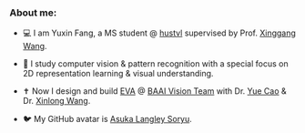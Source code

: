 ### About me:

- :computer: I am Yuxin Fang, a MS student @ [hustvl](https://github.com/hustvl) supervised by Prof. [Xinggang Wang](http://xinggangw.info). 

- :telescope: I study computer vision & pattern recognition with a special focus on 2D representation learning & visual understanding.

- :latin_cross: Now I design and build [EVA](https://github.com/baaivision/EVA) @ [BAAI Vision Team](https://github.com/baaivision) with Dr. [Yue Cao](http://yue-cao.me/) & Dr. [Xinlong Wang](https://www.xloong.wang/).

- :bird: My GitHub avatar is [Asuka Langley Soryu](https://en.wikipedia.org/wiki/Asuka_Langley_Soryu).
